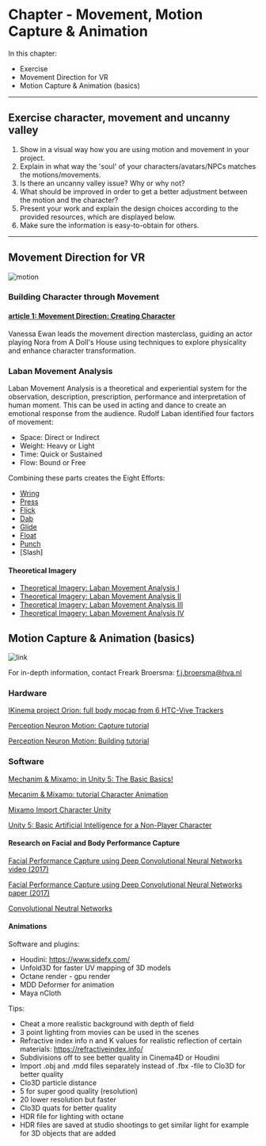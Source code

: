 # Chapter - Movement, Motion Capture & Animation

In this chapter:
* Exercise
* Movement Direction for VR
* Motion Capture & Animation (basics)
___

## Exercise character, movement and uncanny valley

1. Show in a visual way how you are using motion and movement in your project.
2. Explain in what way the 'soul' of your characters/avatars/NPCs matches the motions/movements.
3. Is there an uncanny valley issue? Why or why not?
4. What should be improved in order to get a better adjustment between the motion and the character?
5. Present your work and explain the design choices according to the provided resources, which are displayed below.
6. Make sure the information is easy-to-obtain for others.
___

## Movement Direction for VR

![motion](https://media.giphy.com/media/mMJxoSZDvyuSQ/giphy.gif)

### Building Character through Movement

#### [article 1: Movement Direction: Creating Character](https://www.youtube.com/watch?v=1RRc4tq2kpE)

Vanessa Ewan leads the movement direction masterclass, guiding an actor playing Nora from A Doll's House using techniques to explore physicality and enhance character transformation.

### Laban Movement Analysis
Laban Movement Analysis is a theoretical and experiential system for the observation, description, prescription, performance and interpretation of human moment. This can be used in acting and dance to create an emotional response from the audience. Rudolf Laban identified four factors of movement:

* Space: Direct or Indirect
* Weight: Heavy or Light
* Time: Quick or Sustained
* Flow: Bound or Free

Combining these parts creates the Eight Efforts: 
* [Wring](https://www.youtube.com/watch?v=7rvs87Fa3NY)
* [Press](https://www.youtube.com/watch?v=Q3dLyEzhr0s)
* [Flick](https://www.youtube.com/watch?v=BXabAJFNv8s)
* [Dab](https://www.youtube.com/watch?v=dHJD0X-fa9E)
* [Glide](https://www.youtube.com/watch?v=8gv_hZfHels)
* [Float](https://www.youtube.com/watch?v=Axtrk4KniCw)
* [Punch](https://www.youtube.com/watch?v=Y6DJSNpwlts)
* [Slash]

#### Theoretical Imagery

* [Theoretical Imagery: Laban Movement Analysis I](http://www.laban-analyses.org/laban_analysis_reviews/laban_analysis_notation/space_harmony_choreutics/planes/laban_planes_icosahedron.jpg)
* [Theoretical Imagery: Laban Movement Analysis II](https://dryuc24b85zbr.cloudfront.net/tes/resources/6241650/image?width=500&height=500&version=1337895742000)
* [Theoretical Imagery: Laban Movement Analysis III](https://upload.wikimedia.org/wikipedia/commons/2/27/Laban-effort-graph.jpg)
* [Theoretical Imagery: Laban Movement Analysis IV](https://godenicks.files.wordpress.com/2013/11/images-3.jpg)


## Motion Capture & Animation (basics)

![link](http://images.en.koreaportal.com/data/images/full/30518/traditional-methods-of-motion-capture-that-involves-ping-pong-balls-and-multiple-cameras.jpg?w=750)

For in-depth information, contact Freark Broersma: f.j.broersma@hva.nl 

### Hardware

[IKinema project Orion: full body mocap from 6 HTC-Vive Trackers](https://www.youtube.com/watch?v=Khoer5DpQkE)

[Perception Neuron Motion: Capture tutorial](https://www.youtube.com/watch?v=h6nvTYBdiqM)

[Perception Neuron Motion: Building tutorial](https://www.youtube.com/watch?v=AX5y1OhkfWA)

### Software

[Mechanim & Mixamo: in Unity 5: The Basic Basics!](https://www.youtube.com/watch?v=BEIaakl9vJE)

[Mecanim & Mixamo: tutorial Character Animation](https://www.youtube.com/watch?v=256-LXzMt0U)

[Mixamo Import Character Unity](https://www.youtube.com/watch?v=P4PrO8fHZ4E)

[Unity 5: Basic Artificial Intelligence for a Non-Player Character](https://www.youtube.com/watch?v=gXpi1czz5NA)

#### Research on Facial and Body Performance Capture

[Facial Performance Capture using Deep Convolutional Neural Networks video (2017)](https://www.youtube.com/watch?v=VtttfrmfMZw)

[Facial Performance Capture using Deep Convolutional Neural Networks paper (2017)](http://research.nvidia.com/sites/default/files/publications/laine2017sca_paper_0.pdf)

[Convolutional Neutral Networks](http://cs231n.github.io/convolutional-networks/)

#### Animations

Software and plugins:
* Houdini: https://www.sidefx.com/
* Unfold3D for faster UV mapping of 3D models
* Octane render - gpu render
* MDD Deformer for animation
* Maya nCloth

Tips:
* Cheat a more realistic background with depth of field
* 3 point lighting from movies can be used in the scenes
* Refractive index info n and K values for realistic reflection of certain materials:
https://refractiveindex.info/
* Subdivisions off to see better quality in Cinema4D or Houdini
* Import .obj and .mdd files separately instead of .fbx -file to Clo3D for better quality
* Clo3D particle distance
* 5 for super good quality (resolution)
* 20 lower resolution but faster
* Clo3D quats for better quality
* HDR file for lighting with octane
* HDR files are saved at studio shootings to get similar light for example for 3D
objects that are added

